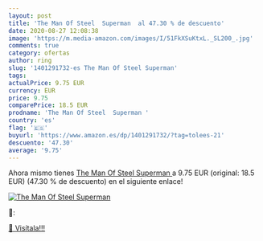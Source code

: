 ```yaml
---
layout: post
title: 'The Man Of Steel  Superman  al 47.30 % de descuento'
date: 2020-08-27 12:08:38
image: 'https://m.media-amazon.com/images/I/51FkXSuKtxL._SL200_.jpg'
comments: true
category: ofertas
author: ring
slug: '1401291732-es The Man Of Steel Superman'
tags: 
actualPrice: 9.75 EUR
currency: EUR
price: 9.75
comparePrice: 18.5 EUR
prodname: 'The Man Of Steel  Superman '
country: 'es'
flag: '🇪🇸'
buyurl: 'https://www.amazon.es/dp/1401291732/?tag=tolees-21'
descuento: '47.30'
average: '9.75'
---
```


Ahora mismo tienes [The Man Of Steel  Superman ](https://www.amazon.es/dp/1401291732/?tag=tolees-21) a 9.75 EUR (original: 18.5 EUR) (47.30 %  de descuento) en el siguiente enlace!

[![The Man Of Steel  Superman ](https://m.media-amazon.com/images/I/51FkXSuKtxL._SL200_.jpg)](https://www.amazon.es/dp/1401291732/?tag=tolees-21)

🔎:


[🛒 Visítala!!!](https://www.amazon.es/dp/1401291732/?tag=tolees-21)
